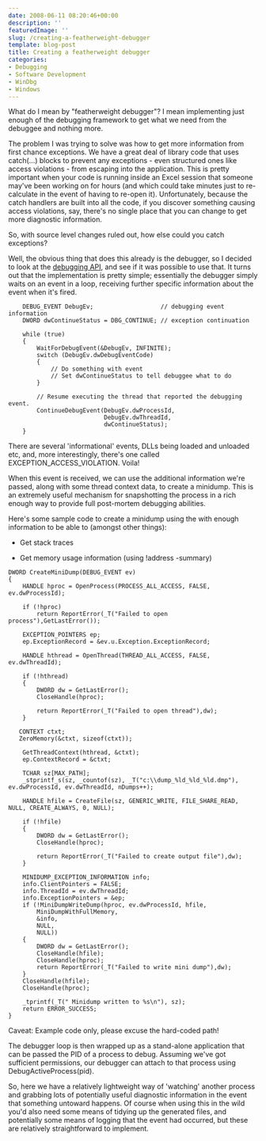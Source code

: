 ```yaml
---
date: 2008-06-11 08:20:46+00:00
description: ''
featuredImage: ''
slug: /creating-a-featherweight-debugger
template: blog-post
title: Creating a featherweight debugger
categories:
- Debugging
- Software Development
- WinDbg
- Windows
---
```


What do I mean by "featherweight debugger"? I mean implementing just enough of the debugging framework to get what we need from the debuggee and nothing more.

The problem I was trying to solve was how to get more information from first chance exceptions. We have a great deal of library code that uses catch(...) blocks to prevent any exceptions - even structured ones like access violations - from escaping into the application. This is pretty important when your code is running inside an Excel session that someone may've been working on for hours (and which could take minutes just to re-calculate in the event of having to re-open it). Unfortunately, because the catch handlers are built into all the code, if you discover something causing access violations, say, there's no single place that you can change to get more diagnostic information.

So, with source level changes ruled out, how else could you catch exceptions?

Well, the obvious thing that does this already is the debugger, so I decided to look at the [debugging API](http://msdn.microsoft.com/en-us/library/ms679300(VS.85).aspx), and see if it was possible to use that. It turns out that the implementation is pretty simple; essentially the debugger simply waits on an event in a loop, receiving further specific information about the event when it's fired.


```
    DEBUG_EVENT DebugEv;                   // debugging event information 
    DWORD dwContinueStatus = DBG_CONTINUE; // exception continuation 

    while (true)
    {
        WaitForDebugEvent(&DebugEv, INFINITE);
        switch (DebugEv.dwDebugEventCode)
        {
            // Do something with event
            // Set dwContinueStatus to tell debuggee what to do 
        }

        // Resume executing the thread that reported the debugging event. 
        ContinueDebugEvent(DebugEv.dwProcessId,
                           DebugEv.dwThreadId,
                           dwContinueStatus);
    }

```




There are several 'informational' events, DLLs being loaded and unloaded etc, and, more interestingly, there's one called EXCEPTION_ACCESS_VIOLATION. Voila!

When this event is received, we can use the additional information we're passed, along with some thread context data, to create a minidump. This is an extremely useful mechanism for snapshotting the process in a rich enough way to provide full post-mortem debugging abilities.

Here's some sample code to create a minidump using the with enough information to be able to (amongst other things):



	
  * Get stack traces

	
  * Get memory usage information (using !address -summary)


```
DWORD CreateMiniDump(DEBUG_EVENT ev)
{
    HANDLE hproc = OpenProcess(PROCESS_ALL_ACCESS, FALSE, ev.dwProcessId);

    if (!hproc)
        return ReportError(_T("Failed to open process"),GetLastError());

    EXCEPTION_POINTERS ep;
    ep.ExceptionRecord = &ev.u.Exception.ExceptionRecord;

    HANDLE hthread = OpenThread(THREAD_ALL_ACCESS, FALSE, ev.dwThreadId);

    if (!hthread)
    {
        DWORD dw = GetLastError();
        CloseHandle(hproc);

        return ReportError(_T("Failed to open thread"),dw);
    }

   CONTEXT ctxt;
   ZeroMemory(&ctxt, sizeof(ctxt));

    GetThreadContext(hthread, &ctxt);
    ep.ContextRecord = &ctxt;

    TCHAR sz[MAX_PATH];
    _stprintf_s(sz, _countof(sz), _T("c:\\dump_%ld_%ld_%ld.dmp"), ev.dwProcessId, ev.dwThreadId, nDumps++);

    HANDLE hfile = CreateFile(sz, GENERIC_WRITE, FILE_SHARE_READ, NULL, CREATE_ALWAYS, 0, NULL);

    if (!hfile)
    {
        DWORD dw = GetLastError();
        CloseHandle(hproc);

        return ReportError(_T("Failed to create output file"),dw);
    }

    MINIDUMP_EXCEPTION_INFORMATION info;
    info.ClientPointers = FALSE;
    info.ThreadId = ev.dwThreadId;
    info.ExceptionPointers = &ep;
    if (!MiniDumpWriteDump(hproc, ev.dwProcessId, hfile,
        MiniDumpWithFullMemory,
        &info,
        NULL,
        NULL))
    {
        DWORD dw = GetLastError();
        CloseHandle(hfile);
        CloseHandle(hproc);
        return ReportError(_T("Failed to write mini dump"),dw);
    }
    CloseHandle(hfile);
    CloseHandle(hproc);

    _tprintf(_T(" Minidump written to %s\n"), sz);
    return ERROR_SUCCESS;
}
```

Caveat: Example code only, please excuse the hard-coded path!

The debugger loop is then wrapped up as a stand-alone application that can be passed the PID of a process to debug. Assuming we've got sufficient permissions, our debugger can attach to that process using DebugActiveProcess(pid).

So, here we have a relatively lightweight way of 'watching' another process and grabbing lots of potentially useful diagnostic information in the event that something untoward happens. Of course when using this in the wild you'd also need some means of tidying up the generated files, and potentially some means of logging that the event had occurred, but these are relatively straightforward to implement.
